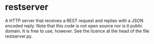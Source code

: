 restserver
==========

A HTTP server that receives a REST request and replies with a JSON encoded reply.  Note that this code is not open source nor is it public domain.  It is free to use, however.  See the licence at the head of the file restserver.py.